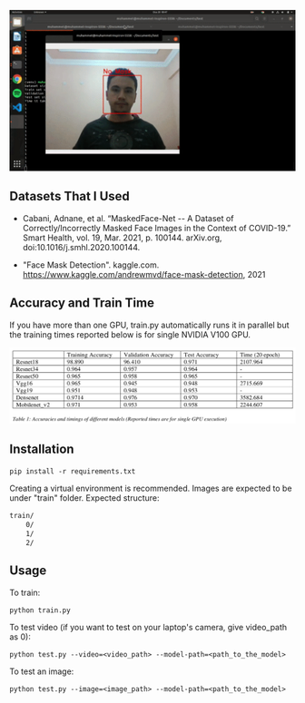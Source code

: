 ![Mask Gif](COVID_Mask_Detection.gif)

## Datasets That I Used
* Cabani, Adnane, et al. “MaskedFace-Net -- A Dataset of Correctly/Incorrectly Masked Face Images in the Context of COVID-19.” Smart Health, vol. 19, Mar. 2021, p. 100144. arXiv.org, doi:10.1016/j.smhl.2020.100144.

* "Face Mask Detection". kaggle.com. https://www.kaggle.com/andrewmvd/face-mask-detection,
2021

## Accuracy and Train Time

If you have more than one GPU, train.py automatically runs it in parallel but the training times reported below is for single NVIDIA V100 GPU.

![Accuracy and Train Time](accuracies.png)

## Installation

```
pip install -r requirements.txt
```

Creating a virtual environment is recommended. Images are expected to be under "train" folder. Expected structure:

```
train/
    0/
    1/ 
    2/
```

## Usage

To train:

```
python train.py
```

To test video (if you want to test on your laptop's camera, give video_path as 0):

```
python test.py --video=<video_path> --model-path=<path_to_the_model>
```

To test an image:

```
python test.py --image=<image_path> --model-path=<path_to_the_model>
```